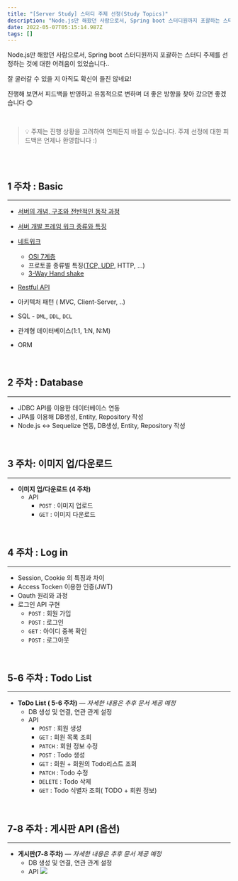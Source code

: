 ```yaml
---
title: "[Server Study] 스터디 주제 선정(Study Topics)"
description: "Node.js만 해왔던 사람으로서, Spring boot 스터디원까지 포괄하는 스터디 주제를 선정하는 것에 대한 어려움이 있었습니다..잘 굴러갈 수 있을 지 아직도 확신이 들진 않네요!진행해 보면서 피드백을 반영하고 유동적으로 변하며 더 좋은 방향을 찾아 갔으면 좋겠습"
date: 2022-05-07T05:15:14.987Z
tags: []
---
```

Node.js만 해왔던 사람으로서, 
Spring boot 스터디원까지 포괄하는 스터디 주제를 선정하는 것에 대한 어려움이 있었습니다..

잘 굴러갈 수 있을 지 아직도 확신이 들진 않네요!

진행해 보면서 피드백을 반영하고 유동적으로 변하며 더 좋은 방향을 찾아 갔으면 좋겠습니다 😊

<br/>  



> 💡 주제는 진행 상황을 고려하여 언제든지 바뀔 수 있습니다.
> 주제 선정에 대한 피드백은 언제나 환영합니다 :)

<br/>  
<br/>  



## 1 주차 : Basic

---

- [서버의 개념, 구조와 전반적인 동작 과정](https://velog.io/@selenium/Server-Study-%EC%84%9C%EB%B2%84Server-%EC%99%80-%ED%94%84%EB%A0%88%EC%9E%84%EC%9B%8C%ED%81%ACFramework#%EC%84%9C%EB%B2%84%EB%9E%80)

- [서버 개발 프레임 워크 종류와 특징](https://velog.io/@selenium/Server-Study-%EC%84%9C%EB%B2%84Server-%EC%99%80-%ED%94%84%EB%A0%88%EC%9E%84%EC%9B%8C%ED%81%ACFramework#%EC%84%9C%EB%B2%84-%EA%B0%9C%EB%B0%9C-%ED%94%84%EB%A0%88%EC%9E%84%EC%9B%8C%ED%81%AC)
- [네트워크](https://velog.io/@selenium/Server-Study-%EC%9D%B8%ED%84%B0%EB%84%B7Internet%EA%B3%BC-%EB%84%A4%ED%8A%B8%EC%9B%8C%ED%81%ACNetwork)
    - [OSI 7계층](https://velog.io/@selenium/Server-Study-%EB%84%A4%ED%8A%B8%EC%9B%8C%ED%81%ACNetwork%EC%99%80-%ED%94%84%EB%A1%9C%ED%86%A0%EC%BD%9CProtocol-OSI-7-%EA%B3%84%EC%B8%B5Layer)
    - 프로토콜 종류별 특징([TCP, UDP](https://velog.io/@selenium/Server-Study-TCP%EC%99%80-UDP), HTTP, ...)
    - [3-Way Hand shake](https://velog.io/@selenium/Server-Study-TCP%EC%99%80-UDP#hand-shake%EA%B0%80-%EB%AD%90%EA%B8%B8%EB%9E%98)
- [Restful API](https://velog.io/@selenium/Server-Study-REST-%EC%99%80-HTTP-RESTful-API)
- 아키텍처 패턴 ( MVC, Client-Server, ..)
- SQL - `DML`, `DDL`, `DCL`
- 관계형 데이터베이스(1:1, 1:N, N:M)
- ORM
<br/>  


## 2 주차 : Database

---
- JDBC API를 이용한 데이터베이스 연동
- JPA를 이용해 DB생성, Entity, Repository 작성
- Node.js ↔ Sequelize 연동, DB생성, Entity, Repository 작성


<br/>  


## 3 주차: 이미지 업/다운로드

---

- **이미지 업/다운로드 (4 주차)**
    - API
        - `POST` : 이미지 업로드
        - `GET`   : 이미지 다운로드


<br/>  

## 4 주차 : **Log in**

---

- Session, Cookie 의 특징과 차이
- Access Tocken 이용한 인증(JWT)
- Oauth 원리와 과정
- 로그인 API 구현
    - `POST` : 회원 가입
    - `POST` : 로그인
    - `GET`   : 아이디 중복 확인
    - `POST` : 로그아웃

<br/>  


## 5-6 주차 : Todo List

---

- **ToDo List ( 5-6 주차)**  — *자세한 내용은 추후 문서 제공 예정*
    - DB 생성 및 연결, 연관 관계 설정
    - API
        - `POST` : 회원 생성
        - `GET` : 회원 목록 조회
        - `PATCH` : 회원 정보 수정
        - `POST` : Todo 생성
        - `GET` : 회원 + 회원의 Todo리스트 조회
        - `PATCH` : Todo 수정
        - `DELETE` : Todo 삭제
        - `GET` : Todo 식별자 조회( TODO + 회원 정보)

<br/>  


## 7-8 주차 : 게시판 API (옵션)

---

- **게시판(7-8 주차)** — *자세한 내용은 추후 문서 제공 예정*
    - DB 생성 및 연결, 연관 관계 설정
    - API
	![](/images/1ec66f9e-439b-407a-84d2-858d65ee87d0-image.png)

       